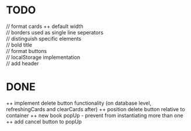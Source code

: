 # TODO

// format cards
    ++ default width  
    // borders used as single line seperators  
    // distinguish specific elements  
        // bold title  
// format buttons  
// localStorage implementation  
// add header  


# DONE

++ implement delete button functionality (on database level, refreshingCards and clearCards after)
++ position delete button relative to container
++ new book popUp - prevent from instantiating more than one  
++ add cancel button to popUp  

